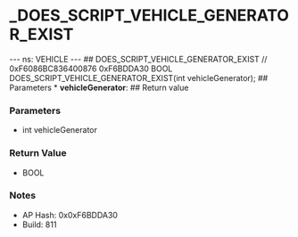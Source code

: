 # _DOES_SCRIPT_VEHICLE_GENERATOR_EXIST

--- ns: VEHICLE --- ## DOES_SCRIPT_VEHICLE_GENERATOR_EXIST  // 0xF6086BC836400876 0xF6BDDA30 BOOL DOES_SCRIPT_VEHICLE_GENERATOR_EXIST(int vehicleGenerator);   ## Parameters * **vehicleGenerator**:  ## Return value

### Parameters
* int vehicleGenerator

### Return Value
* BOOL

### Notes
* AP Hash: 0x0xF6BDDA30
* Build: 811

